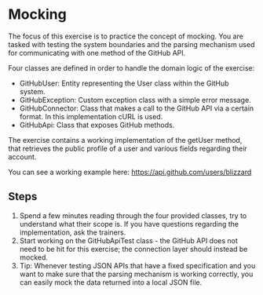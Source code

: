 # Mocking

The focus of this exercise is to practice the concept of mocking. You are tasked with testing the system boundaries and the parsing mechanism used for communicating with one method of the GitHub API.

Four classes are defined in order to handle the domain logic of the exercise:

* GitHubUser: Entity representing the User class within the GitHub system.
* GitHubException: Custom exception class with a simple error message.
* GitHubConnector: Class that makes a call to the GitHub API via a certain format. In this implementation cURL is used.
* GitHubApi: Class that exposes GitHub methods.

The exercise contains a working implementation of the getUser method, that retrieves the public profile of a user and various fields regarding their account.

You can see a working example here: https://api.github.com/users/blizzard

## Steps

1. Spend a few minutes reading through the four provided classes, try to understand what their scope is. If you have questions regarding the implementation, ask the trainers.
2. Start working on the GitHubApiTest class - the GitHub API does not need to be hit for this exercise; the connection layer should instead be mocked.
3. Tip: Whenever testing JSON APIs that have a fixed specification and you want to make sure that the parsing mechanism is working correctly, you can easily mock the data returned into a local JSON file.